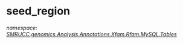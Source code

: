 ﻿# seed_region
_namespace: [SMRUCC.genomics.Analysis.Annotations.Xfam.Rfam.MySQL.Tables](./index.md)_






